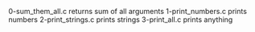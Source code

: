 0-sum_them_all.c returns sum of all arguments
1-print_numbers.c prints numbers
2-print_strings.c prints strings
3-print_all.c prints anything

